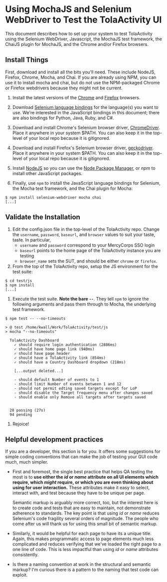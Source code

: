 # Using MochaJS and Selenium WebDriver to Test the TolaActivity UI

This document describes how to set up your system to test TolaActivity
using the Selenium WebDriver, Javascript, the MochaJS test framework,
the ChaiJS plugin for MochaJS, and the Chrome and/or Firefox browsers.

## Install Things
First, download and install all the bits you'll need. These include
NodeJS, Firefox, Chrome, Mocha, and Chai. If you are already using
NPM, you can use it to install mocha and chai, but do not use the
NPM-packaged Chrome or Firefox webdrivers because they might not be
current.

1. Install the latest versions of the
[Chrome](ttps://www.google.com/chrome/browser/) and
[Firefox](https://www.mozilla.org/download) browsers.
1. Download [Selenium language
bindings](http://www.seleniumhq.org/download/) for the language(s)
you want to use. We're interested in the JavaScript bindings in
this document; there are also bindings for Python, Java, Ruby, and C#.

1. Download and install Chrome's Selenium browser driver,
[ChromeDriver](https://sites.google.com/a/chromium.org/chromedriver).
Place it anywhere in your system $PATH. You can also keep it in
the top-level of your local repo because it is gitignored.
1. Download and install Firefox's Selenium browser driver,
[geckodriver](https://github.com/mozilla/geckodriver/releases).
Place it anywhere in your system $PATH. You can also keep it in
the top-level of your local repo because it is gitignored.
1. Install [NodeJS](https://nodjs.org) so you can use the
[Node Package Manager](https://www.npmjos.com), or _npm_ to install
other JavaScript packages.
1. Finally, use `npm` to install the JavaScript language bindings
for Selenium, the Mocha test framework, and the Chai plugin for
Mocha:

```
$ npm install selenium-webdriver mocha chai
[...]
```

## Validate the Installation
1. Edit the config.json file in the top-level of the TolaActivity repo.
Change the `username`, `password`, `baseurl`, and `browser` values to
suit your taste, taste. In particular,
    - `username` and `password` correspond to your MercyCorps SSO login
    - `baseurl` points to the home page of the TolaActivity instance
    you are testing
    - `browser_name` sets the SUT, and should be either `chrome` or
    `firefox`.
1. From the top of the TolaActivity repo, setup the JS environment for
the test suite:

```
$ cd test/js
$ npm install
[...]
```

1. Execute the test suite. **Note the bare `--`**. They tell `npm`
to ignore the following arguments and pass them through to Mocha,
the underlying test framework.

```
$ npm test -- --no-timeouts

> @ test /home/kwall/Work/TolaActivity/test/js
> mocha "--no-timeouts"

  TolaActivity Dashboard
    ✓ should require login authentication (2886ms)
    ✓ should have home page link (940ms)
    ✓ should have page header
    ✓ should have a TolaActivity link (854ms)
    ✓ should have a Country Dashboard dropdown (218ms)

    [...output deleted...]

    - should default Number of events to 1
    - should limit Number of events between 1 and 12
    - should not permit edting saved targets except for LoP
    - should disable the Target frequency menu after changes saved
    - should enable only Remove all targets after targets saved


  28 passing (27s)
  94 pending
```
1. Rejoice!

## Helpful development practices

If you are a developer, this section is for you. It offers some suggestions
for simple coding conventions that can make the job of testing your GUI code
much, much simpler.

* First and foremost, the single best practice that helps QA testing
  the most is to **use either the _id_ or _name_ attribute on all UI
  elements which require, which _might_ require, or which you are
  even thinking about using for user interaction.** These attributes
  make it easy to select, interact with, and test because they have
  to be unique per page.

  Semantic markup is arguably more correct, too, but the interest here
  is to create code and tests that are easy to maintain, not demonstrate
  adherence to standards. The key point is that using _id_ or _name_
  reduces Selenium's code fragility several orders of magnitude. The
  people who come after us will thank us for using this small bit of
  semantic markup.

* Similarly, it would be helpful for each page to have its a unique title.
  Again, this makes programmatic access to page elements much less complicated
  and reduces verifying that we've loaded the right page to a one line of code.
  This is less impactful than using _id_ or _name_ attributes consistently.

* Is there a naming convention at work in the structural and semantic
  markup? I'm curious there is a pattern to the naming that test code
  can exploit.

